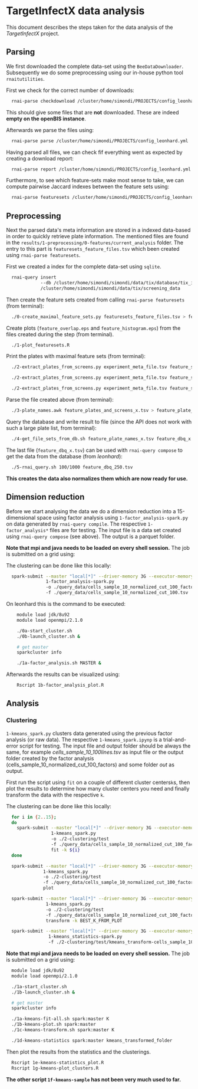 # TargetInfectX data analysis

This document describes the steps taken for the data analysis of the *TargetInfectX* project.

## Parsing

We first downloaded the complete data-set using the `BeeDataDownloader`.
Subsequently we do some preprocessing using our in-house python tool `rnaitutilities`.

First we check for the correct number of downloads:

```bash
  rnai-parse checkdownload /cluster/home/simondi/PROJECTS/config_leonhard.yml
```

This should give some files that are **not** downloaded. These are indeed **empty on the openBIS instance**.

Afterwards we parse the files using:

```bash
  rnai-parse parse /cluster/home/simondi/PROJECTS/config_leonhard.yml
```

Having parsed all files, we can check fif everything went as expected by creating a download report:

```bash
  rnai-parse report /cluster/home/simondi/PROJECTS/config_leonhard.yml
```

Furthermore, to see which feature-sets make most sense to take, we can compute pairwise Jaccard indexes between the feature sets using:

```bash
  rnai-parse featuresets /cluster/home/simondi/PROJECTS/config_leonhard.yml
```

## Preprocessing

Next the parsed data's meta information are stored in a indexed data-based in
order to quickly retrieve plate information. The mentioned files are found in the
`results/1-preprocessing/0-features/current_analysis` folder.
The entry to this part is `featuresets_feature_files.tsv` which been created using `rnai-parse featuresets`.

First we created a index for the complete data-set using `sqlite`.  
```bash
  rnai-query insert
             --db /cluster/home/simondi/simondi/data/tix/database/tix_index.db
             /cluster/home/simondi/simondi/data/tix/screening_data
```

Then create the feature sets created from calling `rnai-parse featuresets` (from terminal):
```bash
  ./0-create_maximal_feature_sets.py featuresets_feature_files.tsv > feature_sets_max.tsv
```

Create plots (`feature_overlap.eps` and `feature_histogram.eps`) from the files created during the step (from terminal).
```bash
  ./1-plot_featuresets.R
```

Print the plates with maximal feature sets (from terminal):
```bash
  ./2-extract_plates_from_screens.py experiment_meta_file.tsv feature_sets_max.tsv 100 > feature_plates_and_screens_100.tsv

  ./2-extract_plates_from_screens.py experiment_meta_file.tsv feature_sets_max.tsv 250 > feature_plates_and_screens_250.tsv

  ./2-extract_plates_from_screens.py experiment_meta_file.tsv feature_sets_max.tsv 500 > feature_plates_and_screens_500.tsv
```

Parse the file created above (from terminal):
```bash
  ./3-plate_names.awk feature_plates_and_screens_x.tsv > feature_plate_names_x.tsv
```

Query the database and write result to file (since the API does not work with such a large plate list, from terminal):
```bash
  ./4-get_file_sets_from_db.sh feature_plate_names_x.tsv feature_dbq_x.tsv.tsv
```

The last file (`feature_dbq_x.tsv`) can be used with `rnai-query compose` to get the data from the database (from *leonhard*):
```bash
  ./5-rnai_query.sh 100/1000 feature_dbq_250.tsv
```

**This creates the data also normalizes them which are now ready for use.**

## Dimension reduction

Before we start analysing the data we do a dimension reduction into a 15-dimensional space using 
factor analysis using `1-factor_analysis-spark.py` on data generated by `rnai-query compile`.
The respective `1-factor_analysis*` files are for testing.
The input file is a data set created using `rnai-query compose` (see above). The output is a parquet folder.

**Note that mpi and java needs to be loaded on every shell session.** The job is submitted on a grid using:

The clustering can be done like this locally:
```bash
  spark-submit --master "local[*]" --driver-memory 3G --executor-memory 6G
               1-factor_analysis-spark.py
               -o ./query_data/cells_sample_10_normalized_cut_100_factors
               -f ./query_data/cells_sample_10_normalized_cut_100.tsv
```

On leonhard this is the command to be executed:

```bash
    module load jdk/8u92
    module load openmpi/2.1.0

    ./0a-start_cluster.sh
    ./0b-launch_cluster.sh &

    # get master
    sparkcluster info

    ./1a-factor_analysis.sh MASTER &
```

Afterwards the results can be visualized using:

```bash
    Rscript 1b-factor_analysis_plot.R
```

## Analysis

### Clustering

`1-kmeans_spark.py` clusters data generated using the previous factor analysis (or raw data). The respective
`1-kmeans_spark.ipynp` is a trial-and-error script for testing.
The input file and output folder should be always the same, for example *cells_sample_10_100lines.tsv*  as input file or the output folder created by the factor analysis (cells_sample_10_normalized_cut_100_factors) and some folder *out* as output.

First run the script using `fit` on a couple of different cluster centers`k`s,
then plot the results to determine how many cluster centers you need and
finally transform the data with the respective `k`.

The clustering can be done like this locally:
```bash
  for i in {2..15};
  do
    spark-submit --master "local[*]" --driver-memory 3G --executor-memory 6G
                 1-kmeans_spark.py
                 -o ./2-clustering/test
                 -f ./query_data/cells_sample_10_normalized_cut_100_factors
                 fit -k ${i}
  done

  spark-submit --master "local[*]" --driver-memory 3G --executor-memory 6G
              1-kmeans_spark.py
              -o ./2-clustering/test
              -f ./query_data/cells_sample_10_normalized_cut_100_factors
              plot

  spark-submit --master "local[*]" --driver-memory 3G --executor-memory 6G
               1-kmeans_spark.py
               -o ./2-clustering/test
               -f ./query_data/cells_sample_10_normalized_cut_100_factors  
               transform -k BEST_K_FROM_PLOT

  spark-submit --master "local[*]" --driver-memory 3G --executor-memory 6G
                1-kmeans_statistics-spark.py
                -f ./2-clustering/test/kmeans_transform-cells_sample_10_normalized_cut_100_factors_K005

```

**Note that mpi and java needs to be loaded on every shell session.** The job is submitted on a grid using:

```bash
  module load jdk/8u92
  module load openmpi/2.1.0

  ./1a-start_cluster.sh
  ./1b-launch_cluster.sh &

  # get master
  sparkcluster info

  ./1a-kmeans-fit-all.sh spark:master K
  ./1b-kmeans-plot.sh spark:master
  ./1c-kmeans-transform.sh spark:master K

  ./1d-kmeans-statistics spark:master kmeans_transformed_folder  

```

Then plot the results from the statistics and the clusterings.

```bash
  Rscript 1e-kmeans-statistics_plot.R
  Rscript 1g-kmeans-plot_clusters.R
```

**The other script `1f-kmeans-sample` has not been very much used to far.**

